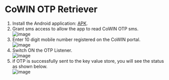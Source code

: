 CoWIN OTP Retriever
=================

1. Install the Android application: [APK](../../CoWinOtpRetreiver.apk).
2. Grant sms access to allow the app to read CoWIN OTP sms.  
![image](https://user-images.githubusercontent.com/3753228/117892886-1b42af80-b2d7-11eb-9efa-5c0f9b2d5596.png)  
3. Enter 10 digit mobile number registered on the CoWIN portal.  
![image](https://user-images.githubusercontent.com/3753228/117892718-dc145e80-b2d6-11eb-9efe-59258b6807ca.png)  
5. Switch ON the OTP Listener.  
![image](https://user-images.githubusercontent.com/3753228/117893063-56dd7980-b2d7-11eb-9671-e438d90d29d4.png)  
5. if OTP is successfully sent to the key value store, you will see the status as shown below.  
![image](https://user-images.githubusercontent.com/3753228/117893191-9b691500-b2d7-11eb-9dfc-1984551f535c.png)
